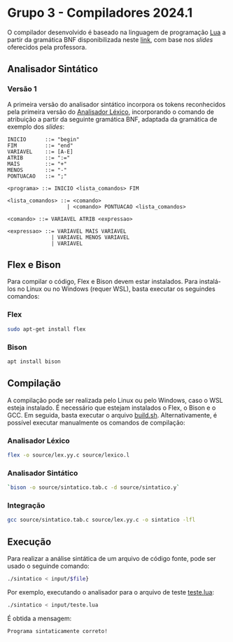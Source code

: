 # Grupo 3 - Compiladores 2024.1

O compilador desenvolvido é baseado na linguagem de programação [Lua](https://www.lua.org/manual/5.1/manual.html) a partir da gramática BNF disponibilizada neste [link](https://parrot.github.io/parrot-docs0/0.4.7/html/languages/lua/doc/lua51.bnf.html), com base nos *slides* oferecidos pela professora.

## Analisador Sintático

### Versão 1

A primeira versão do analisador sintático incorpora os tokens reconhecidos pela primeira versão do [Analisador Léxico](source/lexico.l), incorporando o comando de atribuição a partir da seguinte gramática BNF, adaptada da gramática de exemplo dos *slides*:

```bnf
INICIO      ::= "begin"
FIM         ::= "end"
VARIAVEL    ::= [A-E]
ATRIB       ::= ":="
MAIS        ::= "+"
MENOS       ::= "-"
PONTUACAO   ::= ";"

<programa> ::= INICIO <lista_comandos> FIM

<lista_comandos> ::= <comando>
                   | <comando> PONTUACAO <lista_comandos>

<comando> ::= VARIAVEL ATRIB <expressao>

<expressao> ::= VARIAVEL MAIS VARIAVEL
              | VARIAVEL MENOS VARIAVEL
              | VARIAVEL
```

## Flex e Bison

Para compilar o código, Flex e Bison devem estar instalados. Para instalá-los no Linux ou no Windows (requer WSL), basta executar os seguindes comandos:

### Flex

```bash
sudo apt-get install flex
```

### Bison

```bash
apt install bison
```

## Compilação

A compilação pode ser realizada pelo Linux ou pelo Windows, caso o WSL esteja instalado. É necessário que estejam instalados o Flex, o Bison e o GCC. Em seguida, basta executar o arquivo [build.sh](./build.sh). Alternativamente, é possível executar manualmente os comandos de compilação:

### Analisador Léxico

```bash
flex -o source/lex.yy.c source/lexico.l
```

### Analisador Sintático

```bash
`bison -o source/sintatico.tab.c -d source/sintatico.y`
```

### Integração

```bash
gcc source/sintatico.tab.c source/lex.yy.c -o sintatico -lfl
```

## Execução

Para realizar a análise sintática de um arquivo de código fonte, pode ser usado o seguinde comando:

```bash
./sintatico < input/$file}
```

Por exemplo, executando o analisador para o arquivo de teste [teste.lua](/input/teste.lua):

```bash
./sintatico < input/teste.lua
```

É obtida a mensagem:

`Programa sintaticamente correto!`